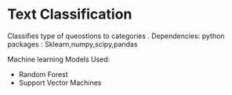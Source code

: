 # Text Classification

Classifies type of queostions to categories .
Dependencies:
python packages : Sklearn,numpy,scipy,pandas

Machine learning Models Used:
 - Random Forest 
 - Support Vector Machines

